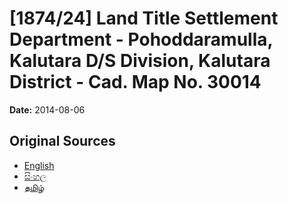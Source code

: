 # [1874/24] Land Title Settlement Department - Pohoddaramulla, Kalutara D/S Division, Kalutara District - Cad. Map No. 30014

**Date:** 2014-08-06

## Original Sources

- [English](https://documents.gov.lk/view/extra-gazettes/2014/8/1874-24_E.pdf)
- [සිංහල](https://documents.gov.lk/view/extra-gazettes/2014/8/1874-24_S.pdf)
- [தமிழ்](https://documents.gov.lk/view/extra-gazettes/2014/8/1874-24_T.pdf)

